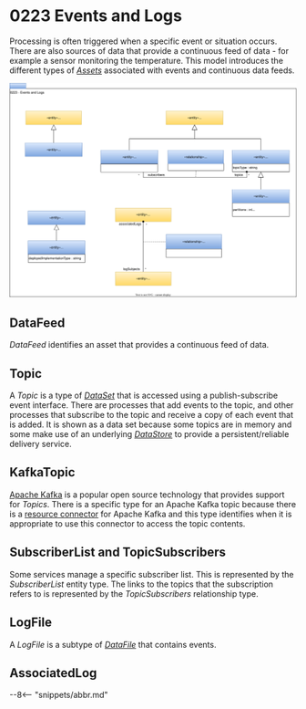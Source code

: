 <!-- SPDX-License-Identifier: CC-BY-4.0 -->
<!-- Copyright Contributors to the ODPi Egeria project. -->

# 0223 Events and Logs

Processing is often triggered when a specific event or situation occurs.  There are also sources of data that provide a continuous feed of data - for example a sensor monitoring the temperature.  This model introduces the different types of [*Assets*](/types/0/0010-Base-Model/#asset) associated with events and continuous data feeds.

![UML](0223-Events-and-Logs.svg)

## DataFeed

*DataFeed* identifies an asset that provides a continuous feed of data.

## Topic

A *Topic* is a type of [*DataSet*](/types/0/0010-Base-Model/#dataset) that is accessed using a publish-subscribe event interface.  There are processes that add events to the topic, and other processes that subscribe to the topic and receive a copy of each event that is added.  It is shown as a data set because some topics are in memory and some make use of an underlying [*DataStore*](/types/2/0210-Data-Stores) to provide a persistent/reliable delivery service. 

## KafkaTopic

[Apache Kafka](https://kafka.apache.org/) is a popular open source technology that provides support for *Topics*.  There is a specific type for an Apache Kafka topic because there is a [resource connector](/contectors/resource/kafka-open-metadata-topic-connector) for Apache Kafka and this type identifies when it is appropriate to use this connector to access the topic contents.

## SubscriberList and TopicSubscribers

Some services manage a specific subscriber list.  This is represented by the *SubscriberList* entity type.  The links to the topics that the subscription refers to is represented by the *TopicSubscribers* relationship type.

## LogFile

A *LogFile* is a subtype of [*DataFile*]() that contains events.

## AssociatedLog



--8<-- "snippets/abbr.md"